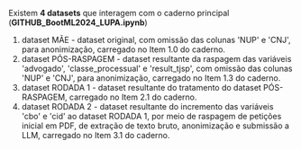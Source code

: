Existem **4 datasets** que interagem com o caderno principal (**GITHUB_BootML2024_LUPA.ipynb**)
1) dataset MÃE - dataset original, com omissão das colunas 'NUP' e 'CNJ', para anonimização, carregado no Item 1.0 do caderno.
2) dataset PÓS-RASPAGEM - dataset resultante da raspagem das variáveis 'advogado', 'classe_processual' e 'result_tjsp', com omissão das colunas 'NUP' e 'CNJ', para anonimização, carregado no Item 1.3 do caderno.
3) dataset RODADA 1 - dataset resultante do tratamento do dataset PÓS-RASPAGEM, carregado no Item 2.1 do caderno.
4) dataset RODADA 2 - dataset resultante do incremento das variáveis 'cbo' e 'cid' ao dataset RODADA 1, por meio de raspagem de petições inicial em PDF, de extração de texto bruto, anonimização e submissão a LLM, carregado no Item 3.1 do caderno.
